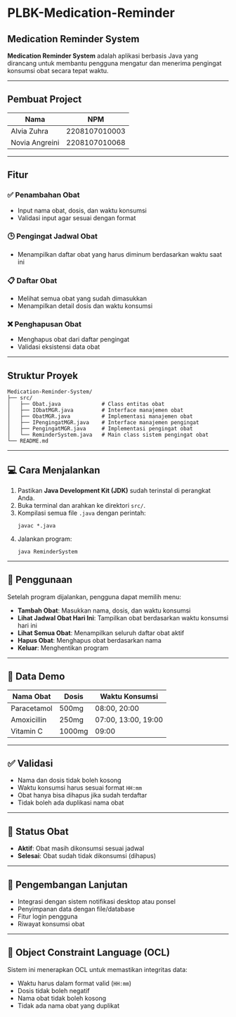 # PLBK-Medication-Reminder

## Medication Reminder System

**Medication Reminder System** adalah aplikasi berbasis Java yang dirancang untuk membantu pengguna mengatur dan menerima pengingat konsumsi obat secara tepat waktu.

---

## Pembuat Project

| Nama        | NPM             |
|-------------|------------------|
| Alvia Zuhra | 2208107010003    |
|Novia Angreini | 2208107010068    |

---

## Fitur

### ✅ Penambahan Obat
- Input nama obat, dosis, dan waktu konsumsi
- Validasi input agar sesuai dengan format

### 🕒 Pengingat Jadwal Obat
- Menampilkan daftar obat yang harus diminum berdasarkan waktu saat ini

### 📋 Daftar Obat
- Melihat semua obat yang sudah dimasukkan
- Menampilkan detail dosis dan waktu konsumsi

### ❌ Penghapusan Obat
- Menghapus obat dari daftar pengingat
- Validasi eksistensi data obat

---

## Struktur Proyek
```
Medication-Reminder-System/
├── src/
│   ├── Obat.java             # Class entitas obat
│   ├── IObatMGR.java         # Interface manajemen obat
│   ├── ObatMGR.java          # Implementasi manajemen obat
│   ├── IPengingatMGR.java    # Interface manajemen pengingat
│   ├── PengingatMGR.java     # Implementasi pengingat obat
│   └── ReminderSystem.java   # Main class sistem pengingat obat
└── README.md
```

---

## 💻 Cara Menjalankan

1. Pastikan **Java Development Kit (JDK)** sudah terinstal di perangkat Anda.
2. Buka terminal dan arahkan ke direktori `src/`.
3. Kompilasi semua file `.java` dengan perintah:
   ```
   javac *.java
   ``` 
4. Jalankan program:
   ```
   java ReminderSystem
   ```


---

## 🧠 Penggunaan

Setelah program dijalankan, pengguna dapat memilih menu:

- **Tambah Obat**: Masukkan nama, dosis, dan waktu konsumsi
- **Lihat Jadwal Obat Hari Ini**: Tampilkan obat berdasarkan waktu konsumsi hari ini
- **Lihat Semua Obat**: Menampilkan seluruh daftar obat aktif
- **Hapus Obat**: Menghapus obat berdasarkan nama
- **Keluar**: Menghentikan program

---

## 🧪 Data Demo

|  Nama Obat     | Dosis   | Waktu Konsumsi         |
|----------------|---------|------------------------|
| Paracetamol    | 500mg   | 08:00, 20:00           |
| Amoxicillin    | 250mg   | 07:00, 13:00, 19:00    |
| Vitamin C      | 1000mg  | 09:00                  |

---

## ✅ Validasi

- Nama dan dosis tidak boleh kosong
- Waktu konsumsi harus sesuai format `HH:mm`
- Obat hanya bisa dihapus jika sudah terdaftar
- Tidak boleh ada duplikasi nama obat

---

## 📌 Status Obat

- **Aktif**: Obat masih dikonsumsi sesuai jadwal
- **Selesai**: Obat sudah tidak dikonsumsi (dihapus)

---

## 🚀 Pengembangan Lanjutan

- Integrasi dengan sistem notifikasi desktop atau ponsel
- Penyimpanan data dengan file/database
- Fitur login pengguna
- Riwayat konsumsi obat

---

## 📏 Object Constraint Language (OCL)

Sistem ini menerapkan OCL untuk memastikan integritas data:

- Waktu harus dalam format valid (`HH:mm`)
- Dosis tidak boleh negatif
- Nama obat tidak boleh kosong
- Tidak ada nama obat yang duplikat


